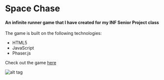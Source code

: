 # Space Chase
#### An infinite runner game that I have created for my INF Senior Project class

The game is built on the following technologies:

* HTML5
* JavaScript
* Phaser.js

Check out the game [here]

![alt tag](https://raw.github.com/Goehybrid/free-runner/master/assets/images/game.png)


[here]: <http://pavermakov.github.io/free-runner/>
